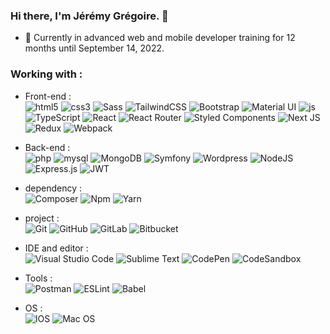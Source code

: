 ### Hi there, I'm Jérémy Grégoire. 👋

- 🔭 Currently in advanced web and mobile developer training for 12 months until September 14, 2022.


### Working with :

- Front-end :  
![html5](https://img.shields.io/badge/-HTML5-black?style=plastic&logo=html5)
![css3](https://img.shields.io/badge/-CSS3-black?style=plastic&logo=css3)
![Sass](https://img.shields.io/badge/-SASS-black?style=plastic&logo=sass)
![TailwindCSS](https://img.shields.io/badge/TAILWINDCSS-black?style=plastic&logo=tailwind-css)
![Bootstrap](https://img.shields.io/badge/BOOTSTRAP-black?style=plastic&logo=bootstrap)
![Material UI](https://img.shields.io/badge/MATERIALUI-black?style=plastic&logo=material-ui)
![js](https://img.shields.io/badge/-JAVASCRIPT-black?style=plastic&logo=javascript)
![TypeScript](https://img.shields.io/badge/TYPESCRIPT-black?style=plastic&logo=typescript)
![React](https://img.shields.io/badge/-REACT-black?style=plastic&logo=react)
![React Router](https://img.shields.io/badge/REACT--ROUTER-black?style=plastic&logo=react-router)
![Styled Components](https://img.shields.io/badge/STYLED--COMPONENTS-black?style=plastic&logo=styled-components)
![Next JS](https://img.shields.io/badge/NEXT-black?style=plastic&logo=next.js)
![Redux](https://img.shields.io/badge/-REDUX-black?style=plastic&logo=redux)
![Webpack](https://img.shields.io/badge/-WEBPACK-black?style=plastic&logo=webpack)

- Back-end :  
![php](https://img.shields.io/badge/-PHP-black?style=plastic&logo=php)
![mysql](https://img.shields.io/badge/-MySQL-black?style=plastic&logo=mysql)
![MongoDB](https://img.shields.io/badge/MONGODB-black?style=plastic&logo=mongodb)
![Symfony](https://img.shields.io/badge/-SYMFONY-black?style=plastic&logo=symfony)
![Wordpress](https://img.shields.io/badge/-WORDPRESS-black?style=plastic&logo=wordpress)
![NodeJS](https://img.shields.io/badge/NODE.JS-black?style=plastic&logo=node.js)
![Express.js](https://img.shields.io/badge/EXPRESS.JS-black?style=plastic&logo=express)
![JWT](https://img.shields.io/badge/JWT-black?style=plastic&logo=JSON%20web%20tokens)

- dependency :   
![Composer](https://img.shields.io/badge/-COMPOSER-black?style=plastic&logo=composer)
![Npm](https://img.shields.io/badge/-NPM-black?style=plastic&logo=npm)
![Yarn](https://img.shields.io/badge/-YARN-black?style=plastic&logo=yarn)

- project :  
![Git](https://img.shields.io/badge/-Git-black?style=plastic&logo=git)
![GitHub](https://img.shields.io/badge/GITHUB-black?style=plastic&logo=github&logoColor=white)
![GitLab](https://img.shields.io/badge/GITLAB-black?style=plastic&logo=gitlab&logoColor=white)
![Bitbucket](https://img.shields.io/badge/BITBUCKET-black?style=plastic&logo=bitbucket)

- IDE and editor :  
![Visual Studio Code](https://img.shields.io/badge/VISUAL--STUDIO--CODE-black?style=plastic&logo=visual-studio-code)
![Sublime Text](https://img.shields.io/badge/SUBLIME--TEXT-black?style=plastic&logo=sublime-text)
![CodePen](https://img.shields.io/badge/CODEPEN-black?style=plastic&logo=codepen)
![CodeSandbox](https://img.shields.io/badge/CODESANDBOX-black?style=plastic&logo=codesandbox)

- Tools :  
![Postman](https://img.shields.io/badge/POSTMAN-black?style=plastic&logo=postman)
![ESLint](https://img.shields.io/badge/ESLINT-black?style=plastic&logo=eslint)
![Babel](https://img.shields.io/badge/BABEL-black?style=plastic&logo=babel)

- OS :  
![IOS](https://img.shields.io/badge/iOS-black?style=plastic&logo=ios)
![Mac OS](https://img.shields.io/badge/MAC--OS-black?style=plastic&logo=macos)

<!--
**jeyofdev/jeyofdev** is a ✨ _special_ ✨ repository because its `README.md` (this file) appears on your GitHub profile.

Here are some ideas to get you started:

- 🔭 I’m currently working on ...
- 🌱 I’m currently learning ...
- 👯 I’m looking to collaborate on ...
- 🤔 I’m looking for help with ...
- 💬 Ask me about ...
- 📫 How to reach me: ...
- 😄 Pronouns: ...
- ⚡ Fun fact: ...
-->
